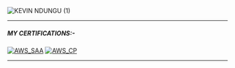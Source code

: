 ![KEVIN NDUNGU (1)](https://github.com/kevinndungu-source/kevinndungu-source/assets/114335263/b9d4dafb-d6d0-4936-bb6b-d0d2ed000a56)

---
##### MY CERTIFICATIONS:-

[![AWS_SAA](https://github.com/kevinndungu-source/kevinndungu-source/Badges/AWS_SAA.png)](https://www.credly.com/badges/e2222fbd-9c01-4064-be2f-0c1d5fd127e0/linked_in_profile)
[![AWS_CP](https://github.com/kevinndungu-source/kevinndungu-source/Badges/AWS_CP.jpg)](https://www.credly.com/badges/16d6ac8f-251c-4992-80d7-211446d48d65/linked_in_profile)





---
<!--
**kevinndungu-source/kevinndungu-source** is a ✨ _special_ ✨ repository because its `README.md` (this file) appears on your GitHub profile.

Here are some ideas to get you started:

- 🌱 I’m currently implementing Infrastructure as Code (IaC) applications.
- 👯 I’m looking to collaborate on the AWS cloud architecture of robust Data Pipelines.
- 💬 Ask me about Machine Learning and automation.
- 😄 Pronouns: He/Him.
- ⚡ Fun fact: I love tinkering with networking structures i.e. home lab servers.


-->
